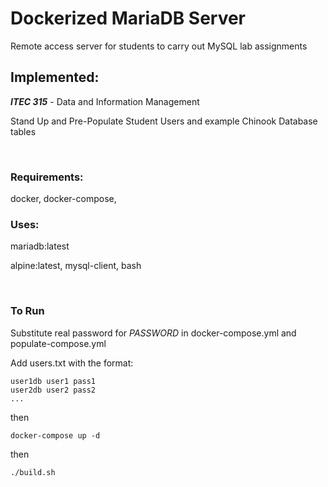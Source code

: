 # Dockerized MariaDB Server

Remote access server for students to carry out MySQL lab assignments

## Implemented: 

***ITEC 315*** - Data and Information Management

Stand Up and Pre-Populate Student Users and example Chinook Database tables

<br/>

### Requirements:

docker, docker-compose, 

### Uses:

mariadb:latest

alpine:latest, mysql-client, bash

<br/>

### To Run

Substitute real password for *PASSWORD* in docker-compose.yml and populate-compose.yml

Add users.txt with the format:
```
user1db user1 pass1
user2db user2 pass2
...
```

then

`docker-compose up -d`

then

`./build.sh`
